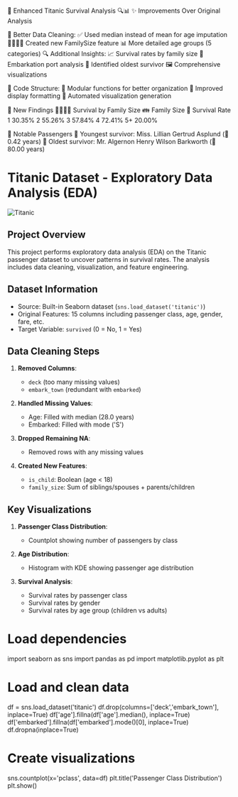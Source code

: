 
🚢 Enhanced Titanic Survival Analysis 🔍📊
✨ Improvements Over Original Analysis


🧹 Better Data Cleaning:
✅ Used median instead of mean for age imputation
👨‍👩‍👧‍👦 Created new FamilySize feature
📊 More detailed age groups (5 categories)
🔍 Additional Insights:
📈 Survival rates by family size
🚢 Embarkation port analysis
👴 Identified oldest survivor
🖼️ Comprehensive visualizations



🧩 Code Structure:
🧱 Modular functions for better organization
💄 Improved display formatting
🤖 Automated visualization generation

📌 New Findings
👨‍👩‍👧‍👦 Survival by Family Size
👪 Family Size	💚 Survival Rate
1	30.35%
2	55.26%
3	57.84%
4	72.41%
5+ 20.00%

🌟 Notable Passengers
👶 Youngest survivor: Miss. Lillian Gertrud Asplund (🍼 0.42 years)
👴 Oldest survivor: Mr. Algernon Henry Wilson Barkworth (🎩 80.00 years)










# Titanic Dataset - Exploratory Data Analysis (EDA)

![Titanic](https://upload.wikimedia.org/wikipedia/commons/thumb/f/fd/RMS_Titanic_3.jpg/1200px-RMS_Titanic_3.jpg)

## Project Overview
This project performs exploratory data analysis (EDA) on the Titanic passenger dataset to uncover patterns in survival rates. The analysis includes data cleaning, visualization, and feature engineering.

## Dataset Information
- Source: Built-in Seaborn dataset (`sns.load_dataset('titanic')`)
- Original Features: 15 columns including passenger class, age, gender, fare, etc.
- Target Variable: `survived` (0 = No, 1 = Yes)

## Data Cleaning Steps
1. **Removed Columns**:
   - `deck` (too many missing values)
   - `embark_town` (redundant with `embarked`)

2. **Handled Missing Values**:
   - Age: Filled with median (28.0 years)
   - Embarked: Filled with mode ('S')

3. **Dropped Remaining NA**:
   - Removed rows with any missing values

4. **Created New Features**:
   - `is_child`: Boolean (age < 18)
   - `family_size`: Sum of siblings/spouses + parents/children

## Key Visualizations
1. **Passenger Class Distribution**:
   - Countplot showing number of passengers by class

2. **Age Distribution**:
   - Histogram with KDE showing passenger age distribution

3. **Survival Analysis**:
   - Survival rates by passenger class
   - Survival rates by gender
   - Survival rates by age group (children vs adults)

# Load dependencies
import seaborn as sns
import pandas as pd
import matplotlib.pyplot as plt

# Load and clean data
df = sns.load_dataset('titanic')
df.drop(columns=['deck','embark_town'], inplace=True)
df['age'].fillna(df['age'].median(), inplace=True)
df['embarked'].fillna(df['embarked'].mode()[0], inplace=True)
df.dropna(inplace=True)

# Create visualizations
sns.countplot(x='pclass', data=df)
plt.title('Passenger Class Distribution')
plt.show()

